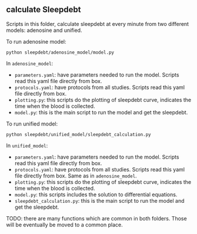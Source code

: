 ## calculate Sleepdebt

Scripts in this folder, calculate sleepdebt at every minute from two different models: adenosine and unified.

To run adenosine model:

```shell
python sleepdebt/adenosine_model/model.py
```

In `adenosine_model`:

- `parameters.yaml`: have parameters needed to run the model. Scripts read this yaml file directly from box.
- `protocols.yaml`: have protocols from all studies. Scripts read this yaml file directly from box.
- `plotting.py`: this scripts do the plotting of sleepdebt curve, indicates the time when the blood is collected.
- `model.py`: this is the main script to run the model and get the sleepdebt.

To run unified model:

```shell
python sleepdebt/unified_model/sleepdebt_calculation.py
```

In `unified_model`:

- `parameters.yaml`: have parameters needed to run the model. Scripts read this yaml file directly from box.
- `protocols.yaml`: have protocols from all studies. Scripts read this yaml file directly from box. Same as in `adenosine_model`.
- `plotting.py`: this scripts do the plotting of sleepdebt curve, indicates the time when the blood is collected.
- `model.py`: this scripts includes the solution to differential equations.
- `sleepdebt_calculation.py`: this is the main script to run the model and get the sleepdebt.

TODO: there are many functions which are common in both folders. Those will be eventually be moved to a common place.

